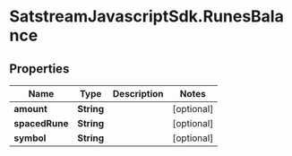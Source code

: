 # SatstreamJavascriptSdk.RunesBalance

## Properties
Name | Type | Description | Notes
------------ | ------------- | ------------- | -------------
**amount** | **String** |  | [optional] 
**spacedRune** | **String** |  | [optional] 
**symbol** | **String** |  | [optional] 
